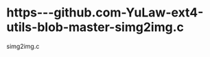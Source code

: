 https---github.com-YuLaw-ext4-utils-blob-master-simg2img.c
==========================================================

simg2img.c
